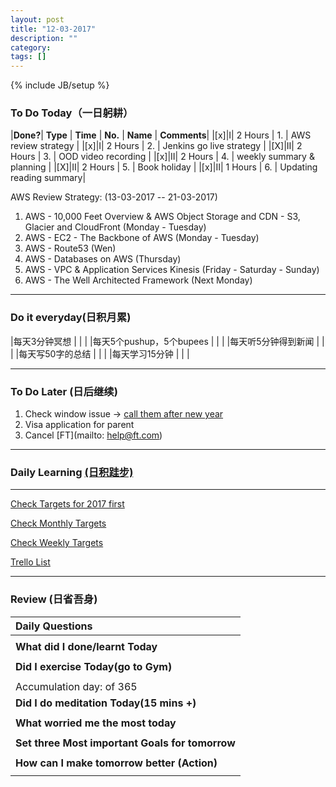 ```yaml
---
layout: post
title: "12-03-2017"
description: ""
category: 
tags: []
---
```

{% include JB/setup %}



### To Do Today（一日躬耕）

|**Done?**| **Type** | **Time**   | **No.** | **Name** | **Comments**|
|[x]|I| 2 Hours     | 1. | AWS review strategy | 
|[x]|I| 2 Hours    | 2. | Jenkins go live strategy  	|
|[X]|II| 2 Hours    | 3. | OOD video recording    	 |
|[x]|II| 2 Hours    | 4. | weekly summary & planning	 |
|[X]|II| 2 Hours    | 5. | Book holiday    |
|[x]|II| 1 Hours    | 6. | Updating reading summary|

AWS Review Strategy: (13-03-2017  -- 21-03-2017)
1. AWS - 10,000 Feet Overview & AWS Object Storage and CDN - S3, Glacier and CloudFront (Monday - Tuesday)  
2. AWS - EC2 - The Backbone of AWS (Monday - Tuesday)
3. AWS - Route53 (Wen)
4. AWS - Databases on AWS (Thursday)
5. AWS - VPC  & Application Services Kinesis (Friday - Saturday - Sunday)
6. AWS - The Well Architected Framework (Next Monday)

---

### Do it everyday(日积月累)

|每天3分钟冥想             | | 	 |
|每天5个pushup，5个bupees   | |     |
|每天听5分钟得到新闻      | |	     |
|每天写50字的总结			 | |    |
|每天学习15分钟            | |    |

---

### To Do Later (日后继续) 

1. Check window issue -> [call them after new year](http://neil526.tripod.com/) 
2. Visa application for parent
3. Cancel [FT](mailto: help@ft.com)

---

### Daily Learning [(日积跬步)](https://yitianxu.github.io/2017/01/05/learning-summary)


---

[Check Targets for 2017 first](https://yitianxu.github.io/2016/12/30/resolution-for-2017)

[Check Monthly Targets](https://yitianxu.github.io/pages/monthly%20targets/Monthly)

[Check Weekly Targets](https://yitianxu.github.io/pages/weekly%20targets/Weekly%20Targets) 

[Trello List](https://trello.com/b/oYub62ID/goal-of-year-2016-2017)

---

### Review (日省吾身)

| Daily Questions                   |                                           
|:----------------------------------|
|                                   |
| **What did I done/learnt Today**| 
|    |
| **Did I exercise Today(go to Gym)**|          
|     |
| Accumulation day:  of 365   |
| **Did I do meditation Today(15 mins +)**|          
|     |
|**What worried me the most today**|
|                                |
|**Set three Most important Goals for tomorrow**|
|                                        |
|**How can I make tomorrow better (Action)**|
|                          |
